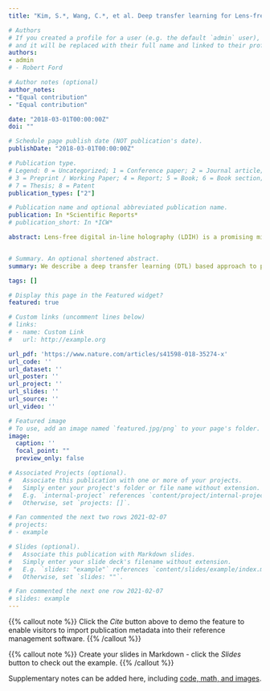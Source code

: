 ```yaml
---
title: "Kim, S.*, Wang, C.*, et al. Deep transfer learning for Lens-free digital in-line holography (LDIH) images in the context of cellular analyses. Scientific Reports."

# Authors
# If you created a profile for a user (e.g. the default `admin` user), write the username (folder name) here 
# and it will be replaced with their full name and linked to their profile.
authors:
- admin
# - Robert Ford

# Author notes (optional)
author_notes:
- "Equal contribution"
- "Equal contribution"

date: "2018-03-01T00:00:00Z"
doi: ""

# Schedule page publish date (NOT publication's date).
publishDate: "2018-03-01T00:00:00Z"

# Publication type.
# Legend: 0 = Uncategorized; 1 = Conference paper; 2 = Journal article;
# 3 = Preprint / Working Paper; 4 = Report; 5 = Book; 6 = Book section;
# 7 = Thesis; 8 = Patent
publication_types: ["2"]

# Publication name and optional abbreviated publication name.
publication: In *Scientific Reports*
# publication_short: In *ICW*

abstract: Lens-free digital in-line holography (LDIH) is a promising microscopic tool that overcomes several drawbacks (e.g., limited field of view) of traditional lens-based microcopy. However, extensive computation is required to reconstruct object images from the complex diffraction patterns produced by LDIH. This limits LDIH utility for point-of-care applications, particularly in resource limited settings. We describe a deep transfer learning (DTL) based approach to process LDIH images in the context of cellular analyses. Specifically, we captured holograms of cells labeled with molecular-specific microbeads and trained neural networks to classify these holograms without reconstruction. Using raw holograms as input, the trained networks were able to classify individual cells according to the number of cell-bound microbeads. The DTL-based approach including a VGG19 pretrained network showed robust performance with experimental data. Combined with the developed DTL approach, LDIH could be realized as a low-cost, portable tool for point-of-care diagnostics.


# Summary. An optional shortened abstract.
summary: We describe a deep transfer learning (DTL) based approach to process LDIH images in the context of cellular analyses. 

tags: []

# Display this page in the Featured widget?
featured: true

# Custom links (uncomment lines below)
# links:
# - name: Custom Link
#   url: http://example.org

url_pdf: 'https://www.nature.com/articles/s41598-018-35274-x'
url_code: ''
url_dataset: ''
url_poster: ''
url_project: ''
url_slides: ''
url_source: ''
url_video: ''

# Featured image
# To use, add an image named `featured.jpg/png` to your page's folder. 
image:
  caption: ''
  focal_point: ""
  preview_only: false

# Associated Projects (optional).
#   Associate this publication with one or more of your projects.
#   Simply enter your project's folder or file name without extension.
#   E.g. `internal-project` references `content/project/internal-project/index.md`.
#   Otherwise, set `projects: []`.

# Fan commented the next two rows 2021-02-07
# projects:
# - example

# Slides (optional).
#   Associate this publication with Markdown slides.
#   Simply enter your slide deck's filename without extension.
#   E.g. `slides: "example"` references `content/slides/example/index.md`.
#   Otherwise, set `slides: ""`.

# Fan commented the next one row 2021-02-07
# slides: example
---
```


{{% callout note %}}
Click the *Cite* button above to demo the feature to enable visitors to import publication metadata into their reference management software.
{{% /callout %}}

{{% callout note %}}
Create your slides in Markdown - click the *Slides* button to check out the example.
{{% /callout %}}

Supplementary notes can be added here, including [code, math, and images](https://wowchemy.com/docs/writing-markdown-latex/).
